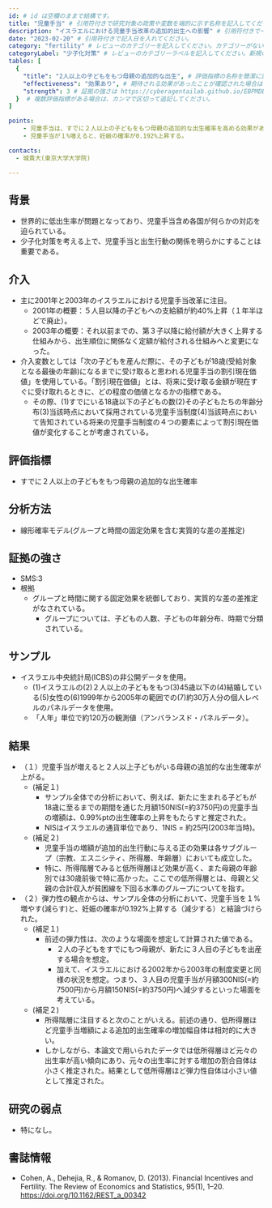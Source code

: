 ```yaml
---
id: # id は空欄のままで結構です。
title: "児童手当" # 引用符付きで研究対象の政策や変数を端的に示す名称を記入してください。
description: "イスラエルにおける児童手当改革の追加的出生への影響" # 引用符付きで一文以内で政策の簡単な概要を記入してください。
date: "2023-02-20" # 引用符付きで記入日を入れてください。
category: "fertility" # レビューのカテゴリーを記入してください。カテゴリーがない場合は新規で作成してください。その際、カテゴリを端的に示す英単語を選んでください。
categoryLabel: "少子化対策" # レビューのカテゴリーラベルを記入してください。新規の場合はカテゴリを端的に示す名称を選んでください。
tables: [
  {
    "title": "2人以上の子どもをもつ母親の追加的な出生", # 評価指標の名称を簡潔に記入してください。
    "effectiveness": "効果あり", # 期待される効果があったことが確認された場合は"効果あり"、期待される効果がなかったり、逆効果だったことが確認された場合は"効果なし"、状況によって効果があったりなかったりする場合は"ミックス"、検出力不足や研究の不備によって結論が出せない場合は"不明" としてください。
    "strength": 3 # 証拠の強さは https://cyberagentailab.github.io/EBPMDB/sms を参照してください。
  }  # 複数評価指標がある場合は、カンマで区切って追記してください。
]

points:
    - 児童手当は、すでに２人以上の子どもをもつ母親の追加的な出生確率を高める効果がある。
    - 児童手当が１%増えると、妊娠の確率が0.192%上昇する。

contacts:
  - 城貴大(東京大学大学院)

---
```


## 背景 
- 世界的に低出生率が問題となっており、児童手当含め各国が何らかの対応を迫られている。
- 少子化対策を考える上で、児童手当と出生行動の関係を明らかにすることは重要である。

## 介入
- 主に2001年と2003年のイスラエルにおける児童手当改革に注目。
  - 2001年の概要：５人目以降の子どもへの支給額が約40%上昇（１年半ほどで廃止）。
  - 2003年の概要：それ以前までの、第３子以降に給付額が大きく上昇する仕組みから、出生順位に関係なく定額が給付される仕組みへと変更になった。
- 介入変数としては「次の子どもを産んだ際に、その子どもが18歳(受給対象となる最後の年齢)になるまでに受け取ると思われる児童手当の割引現在価値」を使用している。「割引現在価値」とは、将来に受け取る金額が現在すぐに受け取れるときに、どの程度の価値となるかの指標である。
  - その際、(1)すでにいる18歳以下の子どもの数(2)その子どもたちの年齢分布(3)当該時点において採用されている児童手当制度(4)当該時点において告知されている将来の児童手当制度の４つの要素によって割引現在価値が変化することが考慮されている。

## 評価指標
- すでに２人以上の子どもをもつ母親の追加的な出生確率

## 分析方法
- 線形確率モデル(グループと時間の固定効果を含む実質的な差の差推定)

## 証拠の強さ
- SMS:3
- 根拠 
    - グループと時間に関する固定効果を統御しており、実質的な差の差推定がなされている。
      - グループについては、子どもの人数、子どもの年齢分布、時期で分類されている。

## サンプル
- イスラエル中央統計局(ICBS)の非公開データを使用。
  - (1)イスラエルの(2)２人以上の子どもをもつ(3)45歳以下の(4)結婚している(5)女性の(6)1999年から2005年の範囲での(7)約30万人分の個人レベルのパネルデータを使用。
  - 「人年」単位で約120万の観測値（アンバランスド・パネルデータ）。

## 結果
- （１）児童手当が増えると２人以上子どもがいる母親の追加的な出生確率が上がる。
  - (補足１)
    - サンプル全体での分析において、例えば、新たに生まれる子どもが18歳に至るまでの期間を通じた月額150NIS(=約3750円)の児童手当の増額は、0.99%ptの出生確率の上昇をもたらすと推定された。
    - NISはイスラエルの通貨単位であり、1NIS = 約25円(2003年当時)。
  - (補足２)
    - 児童手当の増額が追加的出生行動に与える正の効果は各サブグループ（宗教、エスニシティ、所得層、年齢層）においても成立した。
    - 特に、所得階層でみると低所得層ほど効果が高く、また母親の年齢別では30歳前後で特に高かった。ここでの低所得層とは、母親と父親の合計収入が貧困線を下回る水準のグループについてを指す。
- （２）弾力性の観点からは、サンプル全体の分析において、児童手当を１%増やす(減らす)と、妊娠の確率が0.192%上昇する（減少する）と結論づけられた。
  - (補足１)
    - 前述の弾力性は、次のような場面を想定して計算された値である。
      - ２人の子どもをすでにもつ母親が、新たに３人目の子どもを出産する場合を想定。
      - 加えて、イスラエルにおける2002年から2003年の制度変更と同様の状況を想定。つまり、３人目の児童手当が月額300NIS(=約7500円)から月額150NIS(=約3750円)へ減少するといった場面を考えている。
  - (補足２)
    - 所得階層に注目すると次のことがいえる。前述の通り、低所得層ほど児童手当増額による追加的出生確率の増加幅自体は相対的に大きい。
    - しかしながら、本論文で用いられたデータでは低所得層ほど元々の出生率が高い傾向にあり、元々の出生率に対する増加の割合自体は小さく推定された。結果として低所得層ほど弾力性自体は小さい値として推定された。


## 研究の弱点
- 特になし。

## 書誌情報
- Cohen, A., Dehejia, R., & Romanov, D. (2013). Financial Incentives and Fertility. The Review of Economics and Statistics, 95(1), 1–20. https://doi.org/10.1162/REST_a_00342
